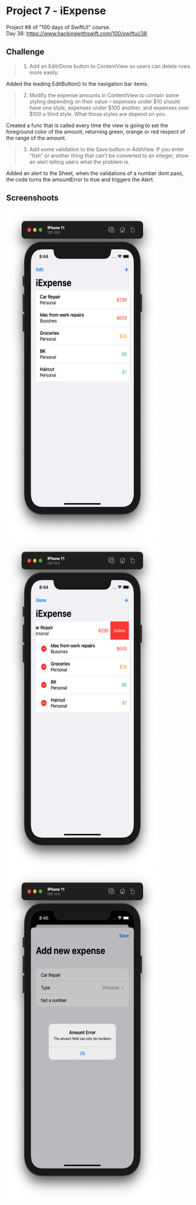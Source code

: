 # Project 7 - iExpense

Project #8 of "100 days of SwiftUI" course.</br>
Day 38: https://www.hackingwithswift.com/100/swiftui/38

## Challenge

>1. Add an Edit/Done button to ContentView so users can delete rows more easily.

Added the leading EditButton() to the navigation bar items.

>2. Modify the expense amounts in ContentView to contain some styling depending on their value – expenses under $10 should have one style, expenses under $100 another, and expenses over $100 a third style. What those styles are depend on you.

Created a func that is called every time the view is going to set the foreground color of the amount, returning green, orange or red respect of the range of the amount.

>3.  Add some validation to the Save button in AddView. If you enter “fish” or another thing that can’t be converted to an integer, show an alert telling users what the problem is.

Added an alert to the Sheet, when the validations of a number dont pass, the code turns the amountError to true and triggers the Alert.

## Screenshoots

<img src="screenshots/homeScreen.png" width="414" height="896"/><img src="screenshots/editMode.png" width="414" height="896"/><img src="screenshots/amountError.png" width="414" height="896"/>
